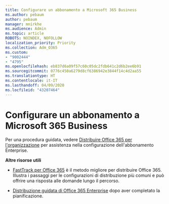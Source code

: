 ```yaml
---
title: Configurare un abbonamento a Microsoft 365 Business
ms.author: pebaum
author: pebaum
manager: mnirkhe
ms.audience: Admin
ms.topic: article
ROBOTS: NOINDEX, NOFOLLOW
localization_priority: Priority
ms.collection: Adm_O365
ms.custom:
- "9002444"
- "4795"
ms.openlocfilehash: eb837d6a09f57c60c05dc2fdb641c2d6b2ee6b91
ms.sourcegitcommit: 0776c450a6279d8cf6386942e3844f14c4d2aa55
ms.translationtype: HT
ms.contentlocale: it-IT
ms.lasthandoff: 04/09/2020
ms.locfileid: "43207464"
---
```

# <a name="set-up-a-microsoft-365-business-subscription"></a>Configurare un abbonamento a Microsoft 365 Business

Per una procedura guidata, vedere [Distribuire Office 365 per l'organizzazione](https://docs.microsoft.com/office365/enterprise/setup-overview-for-enterprises) per assistenza nella configurazione dell'abbonamento Enterprise.

**Altre risorse utili**

- [FastTrack per Office 365](https://docs.microsoft.com/fasttrack/O365-fasttrack-benefit-for-office-365) è il metodo migliore per distribuire Office 365. Illustra i passaggi per le configurazioni di distribuzione più comuni e può offrire una risposta alle domande lungo il percorso. 

- [Distribuzione guidata di Office 365 Enterprise](https://docs.microsoft.com/office365/enterprise/setup-overview-for-enterprises#do-it-yourself-guided-deployment-of-office-365-enterprise) dopo aver completato la pianificazione. 
